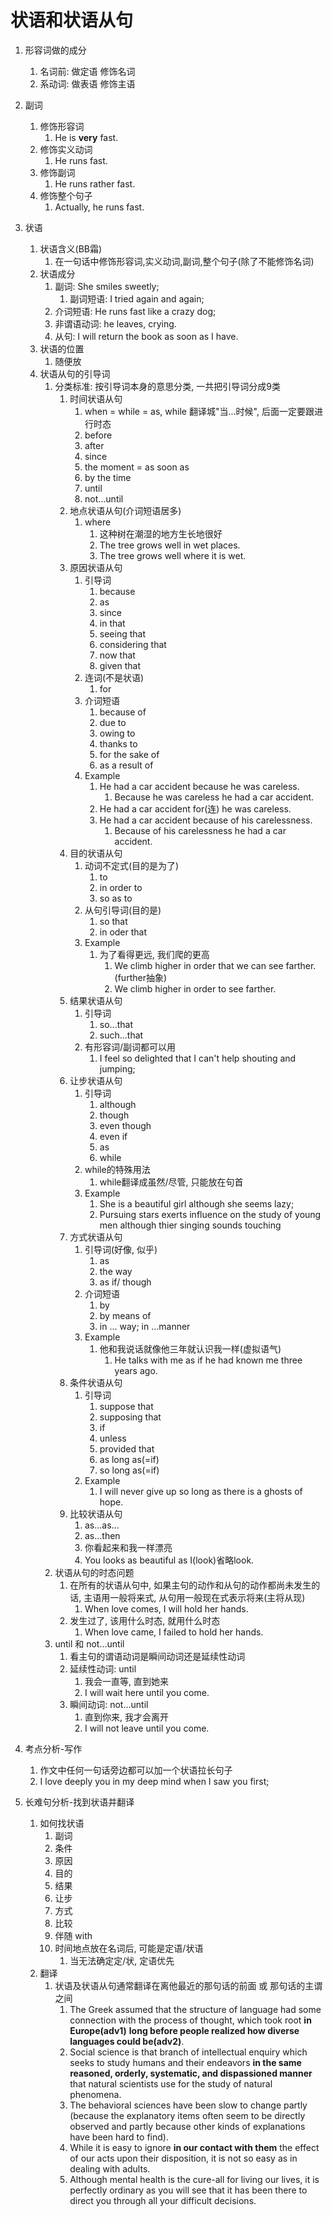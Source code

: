 # 状语和状语从句

1. 形容词做的成分
   1. 名词前: 做定语 修饰名词
   2. 系动词: 做表语 修饰主语

2. 副词
   1. 修饰形容词
      1. He is **very** fast.
   2. 修饰实义动词
      1. He runs fast.
   3. 修饰副词
      1. He runs rather fast.
   4. 修饰整个句子
      1. Actually, he runs fast.

3. 状语
   1. 状语含义(BB霜)
      1. 在一句话中修饰形容词,实义动词,副词,整个句子(除了不能修饰名词)
   2. 状语成分
      1. 副词: She smiles sweetly;
         1. 副词短语: I tried again and again;
      2. 介词短语: He runs fast like a crazy dog;
      3. 非谓语动词: he leaves, crying.
      4. 从句: I will return the book as soon as I have.
   3. 状语的位置
      1. 随便放
   4. 状语从句的引导词
      1. 分类标准: 按引导词本身的意思分类, 一共把引导词分成9类
         1. 时间状语从句
            1. when = while = as, while 翻译城"当...时候", 后面一定要跟进行时态
            2. before
            3. after
            4. since
            5. the moment = as soon as
            6. by the time
            7. until
            8. not...until
         2. 地点状语从句(介词短语居多)
            1. where
               1. 这种树在潮湿的地方生长地很好
               2. The tree grows well in wet places.
               3. The tree grows well where it is wet.
         3. 原因状语从句
            1. 引导词
               1. because
               2. as
               3. since
               4. in that
               5. seeing that
               6. considering that
               7. now that
               8. given that
            2. 连词(不是状语)
               1. for
            3. 介词短语
               1. because of
               2. due to
               3. owing to
               4. thanks to
               5. for the sake of
               6. as a result of
            4. Example
               1. He had a car accident because he was careless.
                  1. Because he was careless he had a car accident.
               2. He had a car accident for(连) he was careless.
               3. He had a car accident because of his carelessness.
                  1. Because of his carelessness he had a car accident.
         4. 目的状语从句
            1. 动词不定式(目的是为了)
               1. to
               2. in order to
               3. so as to
            2. 从句引导词(目的是)
               1. so that
               2. in oder that
            3. Example
               1. 为了看得更远, 我们爬的更高
                  1. We climb higher in order that we can see farther.(further抽象)
                  2. We climb higher in order to see farther.
         5. 结果状语从句
            1. 引导词
               1. so...that
               2. such...that
            2. 有形容词/副词都可以用
               1. I feel so delighted that I can't help shouting and jumping;
         6. 让步状语从句
            1. 引导词
               1. although
               2. though
               3. even though
               4. even if
               5. as
               6. while
            2. while的特殊用法
               1. while翻译成虽然/尽管, 只能放在句首
            3. Example
               1. She is a beautiful girl although she seems lazy;
               2. Pursuing stars exerts influence on the study of young men although thier singing sounds touching
         7. 方式状语从句
            1. 引导词(好像, 似乎)
               1. as
               2. the way
               3. as if/ though
            2. 介词短语
               1. by
               2. by means of
               3. in ... way; in ...manner
            3. Example
               1. 他和我说话就像他三年就认识我一样(虚拟语气)
                  1. He talks with me as if he had known me three years ago.
         8. 条件状语从句
            1. 引导词
               1. suppose that
               2. supposing that
               3. if
               4. unless
               5. provided that
               6. as long as(=if)
               7. so long as(=if)
            2. Example
               1. I will never give up so long as there is a ghosts of hope.
         9. 比较状语从句
            1. as...as...
            2. as...then
            3. 你看起来和我一样漂亮
            4. You looks as beautiful as I(look)省略look.
      2. 状语从句的时态问题
            1. 在所有的状语从句中, 如果主句的动作和从句的动作都尚未发生的话, 主语用一般将来式, 从句用一般现在式表示将来(主将从现)
               1. When love comes, I will hold her hands.
            2. 发生过了, 该用什么时态, 就用什么时态
               1. When love came, I failed to hold her hands.
      3. until 和 not...until
         1. 看主句的谓语动词是瞬间动词还是延续性动词
         2. 延续性动词: until
            1. 我会一直等, 直到她来
            2. I will wait here until you come.
         3. 瞬间动词: not...until
            1. 直到你来, 我才会离开
            2. I will not leave until you come.

4. 考点分析-写作
   1. 作文中任何一句话旁边都可以加一个状语拉长句子
   2. I love deeply you in my deep mind when I saw you first;

5. 长难句分析-找到状语并翻译
   1. 如何找状语
      1. 副词
      2. 条件
      3. 原因
      4. 目的
      5. 结果
      6. 让步
      7. 方式
      8. 比较
      9. 伴随 with
      10. 时间地点放在名词后, 可能是定语/状语
          1. 当无法确定定/状, 定语优先
   2. 翻译
      1. 状语及状语从句通常翻译在离他最近的那句话的前面 或 那句话的主谓之间
         1. The Greek assumed that the structure of language had some connection with the process of thought, which took root **in Europe(adv1)** **long before people realized how diverse languages could be(adv2)**.
         2. Social science is that branch of intellectual enquiry which seeks to study humans and their endeavors **in the same reasoned, orderly, systematic, and dispassioned manner** that natural scientists use for the study of natural phenomena.
         3. The behavioral sciences have been slow to change partly (because the explanatory items often seem to be directly observed and partly because other kinds of explanations have been hard to find).
         4. While it is easy to ignore **in our contact with them** the effect of our acts upon their disposition, it is not so easy as in dealing with adults.
         5. Although mental health is the cure-all for living our lives, it is perfectly ordinary as you will see that it has been there to direct you through all your difficult decisions.
